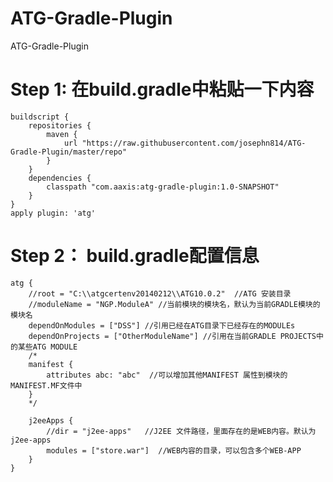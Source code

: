 ATG-Gradle-Plugin
=================

ATG-Gradle-Plugin

# Step 1: 在build.gradle中粘贴一下内容
 
    buildscript {
        repositories {
            maven {
                url "https://raw.githubusercontent.com/josephn814/ATG-Gradle-Plugin/master/repo"
            }
        }
        dependencies {
            classpath "com.aaxis:atg-gradle-plugin:1.0-SNAPSHOT"
        }
    }
    apply plugin: 'atg'

# Step 2： build.gradle配置信息

    atg {
        //root = "C:\\atgcertenv20140212\\ATG10.0.2"  //ATG 安装目录
        //moduleName = "NGP.ModuleA" //当前模块的模块名，默认为当前GRADLE模块的模块名
        dependOnModules = ["DSS"] //引用已经在ATG目录下已经存在的MODULEs
        dependOnProjects = ["OtherModuleName"] //引用在当前GRADLE PROJECTS中的某些ATG MODULE
        /*
        manifest {
            attributes abc: "abc"  //可以增加其他MANIFEST 属性到模块的MANIFEST.MF文件中
        }
        */
    
        j2eeApps {
            //dir = "j2ee-apps"   //J2EE 文件路径，里面存在的是WEB内容。默认为j2ee-apps
            modules = ["store.war"]  //WEB内容的目录，可以包含多个WEB-APP
        }
    }
